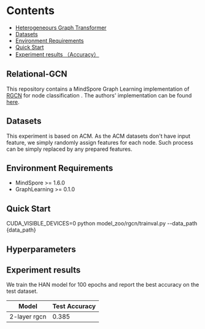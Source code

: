 # Contents

- [Heterogeneours Graph Transformer](##relation-gcn)
- [Datasets](##datasets)
- [Environment Requirements](##environment-requirements)
- [Quick Start](##hyperparameters)
- [Experiment results （Accuracy）](##experiment-results)

## Relational-GCN

This repository contains a MindSpore Graph Learning implementation of [RGCN](https://arxiv.org/abs/1703.06103) for node classification . The authors' implementation can be found [here](https://github.com/tkipf/relational-gcn).

## Datasets

This experiment is based on ACM.  As the ACM datasets don't have input feature, we simply randomly assign features for each node. Such process can be simply replaced by any prepared features.

## Environment Requirements

- MindSpore >= 1.6.0
- GraphLearning >= 0.1.0

## Quick Start

CUDA_VISIBLE_DEVICES=0 python model_zoo/rgcn/trainval.py --data_path  {data_path}

## Hyperparameters

## Experiment results

We train the HAN model for 100 epochs and report the best accuracy on the test dataset.

| Model        | Test Accuracy    |
| ---------    | ---------------  |
| 2-layer rgcn | 0.385   |
